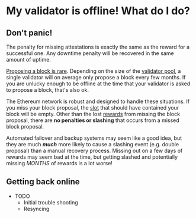 # My validator is offline! What do I do?

## Don't panic!

The penalty for missing attestations is exactly the same as the reward for a successful one. Any downtime penalty will be recovered in the same amount of uptime.

[Proposing a block is rare](../rewards/proposal-frequency.md). Depending on the size of the [validator pool](../staking-glossary.md#validator-pool), a single validator will on average only propose a block every few months. If you are unlucky enough to be offline at the time that your validator is asked to propose a block, that's also ok.

The Ethereum network is robust and designed to handle these situations. If you miss your block proposal, the [slot](staking-glossary.md#slot) that should have contained your block will be empty. Other than the lost [rewards](rewards/chain-rewards.md) from missing the block proposal, there are **no penalties or slashing** that occurs from a missed block proposal.

Automated failover and backup systems may seem like a good idea, but they are much **_much_** more likely to cause a slashing event (e.g. double proposal) than a manual recovery process. Missing out on a few days of rewards may seem bad at the time, but getting slashed and potentially missing _MONTHS_ of rewards is a lot worse!

## Getting back online

- TODO
  - Initial trouble shooting
  - Resyncing
